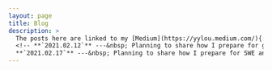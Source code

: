 ```yaml
---
layout: page
title: Blog 
description: >
  The posts here are linked to my [Medium](https://yylou.medium.com/){:target="_blank"} page. <br><br>
  <!-- **`2021.02.12`** ---&nbsp; Planning to share how I prepare for graduate applications and of course, my future graduate study in the US. --->
  **`2021.02.17`** ---&nbsp; Planning to share how I prepare for SWE and Backend Engineer interview.
---
```

<!--
<br>
**<ins>Coming Soon (Post Drafting)</ins>** &nbsp;&nbsp;\|&nbsp;&nbsp;  October 2017  &nbsp;&nbsp;\|&nbsp;&nbsp;  Apple iPhone 6 plus  &nbsp;&nbsp;\|&nbsp;&nbsp; Store: [HappyHill, Taiwan](https://www.facebook.com/KoiHappyHill){:target="_blank"}
{:.figcaption}
--->

<!-- ![Full-width image](/assets/img/food.jpg){:.lead width="1920" height="1280" loading="lazy" } --->


